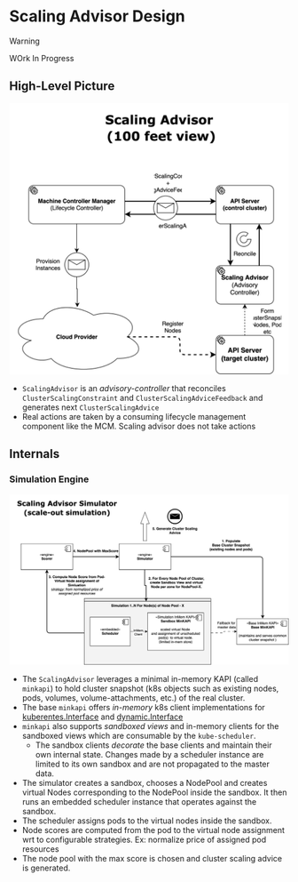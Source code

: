 # Scaling Advisor Design 

> [!WARNING]
> WOrk In Progress

## High-Level Picture

![High Level Diagram](./assets/scaling-advisor-highlevel.svg)

- `ScalingAdvisor` is an *advisory-controller* that reconciles `ClusterScalingConstraint` and `ClusterScalingAdviceFeedback` and generates next `ClusterScalingAdvice`
- Real actions are taken by a consuming lifecycle management component like the MCM. Scaling advisor does not take actions



## Internals

### Simulation Engine 

![Node Pool Simulation](./assets/scaling-advisor-simulator.svg)

- The `ScalingAdvisor` leverages a minimal in-memory KAPI (called `minkapi`) to hold cluster snapshot (k8s objects such as existing nodes, pods, volumes, volume-attachments, etc.) of the real cluster.
- The base `minkapi` offers *in-memory* k8s client implementations for [kuberentes.Interface](https://pkg.go.dev/k8s.io/client-go/kubernetes#Interface) and [dynamic.Interface](https://pkg.go.dev/k8s.io/client-go/dynamic#Interface) 
- `minkapi` also supports *sandboxed views* and in-memory clients for the sandboxed views which are consumable by the `kube-scheduler`. 
  - The sandbox clients *decorate* the base clients and maintain their own internal state. Changes made by a scheduler instance are limited to its own sandbox and are not propagated to the master data.
- The simulator creates a sandbox, chooses a NodePool and creates virtual Nodes corresponding to the NodePool inside the sandbox. It then runs an embedded scheduler instance that operates against the sandbox.
- The scheduler assigns pods to the virtual nodes inside the sandbox.
- Node scores are computed from the pod to the virtual node assignment wrt to configurable strategies. Ex: normalize price of assigned pod resources
- The node pool with the max score is chosen and cluster scaling advice is generated.
